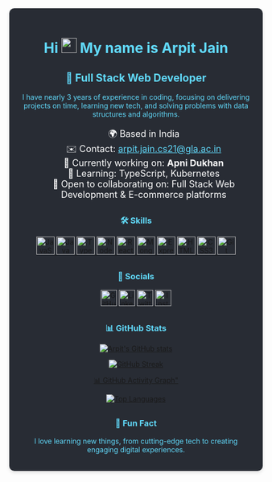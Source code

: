 <div style="background-color:#282C34; color:#61DAFB; padding:20px; border-radius:10px; box-shadow: 0px 4px 6px rgba(0, 0, 0, 0.1); transition: all 0.3s ease;"> <h1 align="center">Hi <img src="https://user-images.githubusercontent.com/18350557/176309783-0785949b-9127-417c-8b55-ab5a4333674e.gif" width="30px" height="30px" alt="wave"/> My name is Arpit Jain</h1> <h2 align="center">🚀 Full Stack Web Developer</h2> <p align="center">I have nearly 3 years of experience in coding, focusing on delivering projects on time, learning new tech, and solving problems with data structures and algorithms.</p> <ul style="list-style:none; text-align:center; color:#fff; font-size:18px;"> <li>🌍 Based in India</li> <li>✉️ Contact: <a href="mailto:arpit.jain.cs21@gla.ac.in" style="color:#61DAFB;">arpit.jain.cs21@gla.ac.in</a></li> <li>🚀 Currently working on: <strong>Apni Dukhan</strong></li> <li>🧠 Learning: TypeScript, Kubernetes</li> <li>🤝 Open to collaborating on: Full Stack Web Development & E-commerce platforms</li> </ul> <h3 align="center" style="margin-top:30px;">🛠 Skills</h3> <p align="center" style="animation: fadeIn 2s;"> <a href="https://developer.mozilla.org/en-US/docs/Web/JavaScript" target="_blank" rel="noreferrer"> <img src="https://raw.githubusercontent.com/danielcranney/readme-generator/main/public/icons/skills/javascript-colored.svg" width="36" height="36" alt="JavaScript" title="JavaScript" /> </a> <a href="https://www.oracle.com/java/" target="_blank" rel="noreferrer"> <img src="https://raw.githubusercontent.com/danielcranney/readme-generator/main/public/icons/skills/java-colored.svg" width="36" height="36" alt="Java" title="Java" /> </a> <a href="https://www.typescriptlang.org/" target="_blank" rel="noreferrer"> <img src="https://raw.githubusercontent.com/danielcranney/readme-generator/main/public/icons/skills/typescript-colored.svg" width="36" height="36" alt="TypeScript" title="TypeScript" /> </a> <a href="https://nodejs.org/en/" target="_blank" rel="noreferrer"> <img src="https://raw.githubusercontent.com/danielcranney/readme-generator/main/public/icons/skills/nodejs-colored.svg" width="36" height="36" alt="NodeJS" title="Node.js" /> </a> <a href="https://reactjs.org/" target="_blank" rel="noreferrer"> <img src="https://raw.githubusercontent.com/danielcranney/readme-generator/main/public/icons/skills/react-colored.svg" width="36" height="36" alt="React" title="React" /> </a> <a href="https://www.mongodb.com/" target="_blank" rel="noreferrer"> <img src="https://raw.githubusercontent.com/danielcranney/readme-generator/main/public/icons/skills/mongodb-colored.svg" width="36" height="36" alt="MongoDB" title="MongoDB" /> </a> <a href="https://expressjs.com/" target="_blank" rel="noreferrer"> <img src="https://raw.githubusercontent.com/danielcranney/readme-generator/main/public/icons/skills/express-colored-dark.svg" width="36" height="36" alt="Express" title="Express.js" /> </a> <a href="https://developer.mozilla.org/en-US/docs/Glossary/HTML5" target="_blank" rel="noreferrer"> <img src="https://raw.githubusercontent.com/danielcranney/readme-generator/main/public/icons/skills/html5-colored.svg" width="36" height="36" alt="HTML5" title="HTML5" /> </a> <a href="https://www.w3.org/TR/CSS/#css" target="_blank" rel="noreferrer"> <img src="https://raw.githubusercontent.com/danielcranney/readme-generator/main/public/icons/skills/css3-colored.svg" width="36" height="36" alt="CSS3" title="CSS3" /> </a> <a href="https://git-scm.com/" target="_blank" rel="noreferrer"> <img src="https://raw.githubusercontent.com/danielcranney/readme-generator/main/public/icons/skills/git-colored.svg" width="36" height="36" alt="Git" title="Git" /> </a> </p> <h3 align="center" style="margin-top:30px;">🔗 Socials</h3> <p align="center"> <a href="https://www.github.com/Arpit7986" target="_blank" rel="noreferrer"> <img src="https://raw.githubusercontent.com/danielcranney/readme-generator/main/public/icons/socials/github.svg" width="32" height="32" alt="GitHub" /> </a> <a href="https://www.linkedin.com/in/arpit-jain-1b9221283/" target="_blank" rel="noreferrer"> <img src="https://raw.githubusercontent.com/danielcranney/readme-generator/main/public/icons/socials/linkedin.svg" width="32" height="32" alt="LinkedIn" /> </a> <a href="https://twitter.com/yourhandle" target="_blank" rel="noreferrer"> <img src="https://raw.githubusercontent.com/danielcranney/readme-generator/main/public/icons/socials/twitter.svg" width="32" height="32" alt="Twitter" /> </a> <a href="https://www.instagram.com/yourhandle" target="_blank" rel="noreferrer"> <img src="https://raw.githubusercontent.com/danielcranney/readme-generator/main/public/icons/socials/instagram.svg" width="32" height="32" alt="Instagram" /> </a> </p> <h3 align="center" style="margin-top:30px;">📊 GitHub Stats</h3> <p align="center"> <a href="http://www.github.com/Arpit7986" target="_blank"> <img src="https://github-readme-stats.vercel.app/api?username=Arpit7986&show_icons=true&count_private=true&title_color=3382ed&text_color=ec4899&icon_color=6366f1&bg_color=22272e&hide_border=true&show_icons=true" alt="Arpit's GitHub stats" /> </a> </p> <p align="center"> <a href="http://www.github.com/Arpit7986" target="_blank"> <img src="https://github-readme-streak-stats.herokuapp.com/?user=Arpit7986&stroke=ec4899&background=22272e&ring=3382ed&fire=3382ed&currStreakNum=ec4899&currStreakLabel=3382ed&sideNums=ec4899&sideLabels=ec4899&dates=ec4899&hide_border=true" alt="GitHub Streak" /> </a> </p> <p align="center"> <a href="http://www.github.com/Arpit7986" target="_blank"> 📊 GitHub Activity Graph" </a> </p> <p align="center"> <a href="https://github.com/Arpit7986" target="_blank"> <img src="https://github-readme-stats.vercel.app/api/top-langs/?username=Arpit7986&langs_count=10&title_color=3382ed&text_color=ec4899&icon_color=6366f1&bg_color=22272e&hide_border=true&locale=en&custom_title=Top%20Languages" alt="Top Languages" /> </a> </p> <h3 align="center" style="margin-top:30px;">🌟 Fun Fact</h3> <p align="center">I love learning new things, from cutting-edge tech to creating engaging digital experiences.</p>
